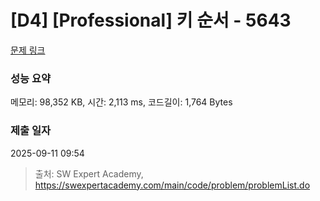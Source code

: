 # [D4] [Professional] 키 순서 - 5643 

[문제 링크](https://swexpertacademy.com/main/code/problem/problemDetail.do?contestProbId=AWXQsLWKd5cDFAUo) 

### 성능 요약

메모리: 98,352 KB, 시간: 2,113 ms, 코드길이: 1,764 Bytes

### 제출 일자

2025-09-11 09:54



> 출처: SW Expert Academy, https://swexpertacademy.com/main/code/problem/problemList.do